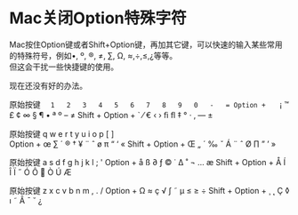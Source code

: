 # Mac关闭Option特殊字符
Mac按住Option键或者Shift+Option键，再加其它键，可以快速的输入某些常用的特殊符号，例如•, º, ®, ≠, ∑, Ω, ≈,÷,≤,¿等等。  
但这会干扰一些快捷键的使用。

现在还没有好的办法。

原始按键	`	1	2	3	4	5	6	7	8	9	0	-	=
Option +	`	¡	™	£	¢	∞	§	¶	•	ª	º	–	≠
Shift + Option +	`	⁄	€	‹	›	ﬁ	ﬂ	‡	°	·	‚	—	±

原始按键	q	w	e	r	t	y	u	i	o	p	[	]	\
Option +	œ	∑	´	®	†	¥	¨	ˆ	ø	π	“	‘	«
Shift + Option +	Œ	„	´	‰	ˇ	Á	¨	ˆ	Ø	∏	”	’	»

原始按键	a	s	d	f	g	h	j	k	l	;	'
Option +	å	ß	∂	ƒ	©	˙	∆	˚	¬	…	æ
Shift + Option +	Å	Í	Î	Ï	˝	Ó	Ô		Ò	Ú	Æ

原始按键	z	x	c	v	b	n	m	,	.	/
Option +	Ω	≈	ç	√	∫	˜	µ	≤	≥	÷
Shift + Option +	¸	˛	Ç	◊	ı	˜	Â	¯	˘	¿

